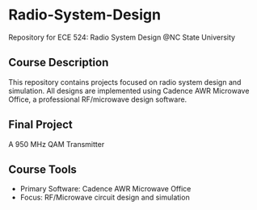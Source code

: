 # Radio-System-Design
Repository for ECE 524: Radio System Design @NC State University

## Course Description
This repository contains projects focused on radio system design and simulation. All designs are implemented using Cadence AWR Microwave Office, a professional RF/microwave design software.

## Final Project
A 950 MHz QAM Transmitter

## Course Tools
- Primary Software: Cadence AWR Microwave Office
- Focus: RF/Microwave circuit design and simulation
